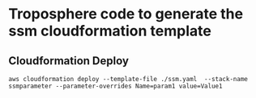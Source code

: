 # Troposphere code to generate the ssm cloudformation template

## Cloudformation Deploy
```
aws cloudformation deploy --template-file ./ssm.yaml  --stack-name ssmparameter --parameter-overrides Name=param1 value=Value1 
```
